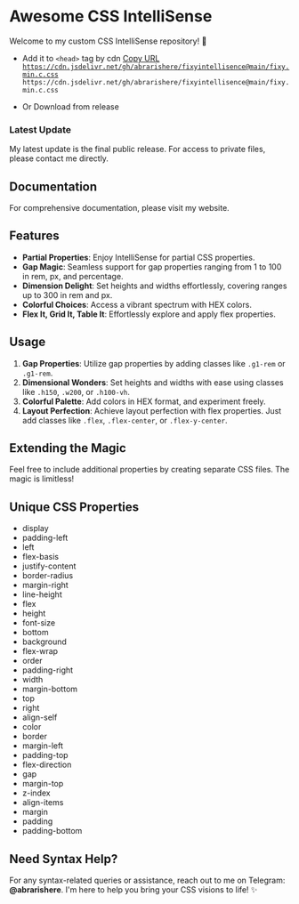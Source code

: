 # Awesome CSS IntelliSense

Welcome to my custom CSS IntelliSense repository! 🚀
- Add it to `<head>` tag by cdn
  [Copy URL](https://cdn.jsdelivr.net/gh/abrarishere/fixyintellisence@main/fixy.min.c.css)
[`https://cdn.jsdelivr.net/gh/abrarishere/fixyintellisence@main/fixy.min.c.css`](#)
<br>`https://cdn.jsdelivr.net/gh/abrarishere/fixyintellisence@main/fixy.min.c.css`


- Or Download from release


### Latest Update
My latest update is the final public release. For access to private files, please contact me directly.

## Documentation
For comprehensive documentation, please visit my website.

## Features
- **Partial Properties**: Enjoy IntelliSense for partial CSS properties.
- **Gap Magic**: Seamless support for gap properties ranging from 1 to 100 in rem, px, and percentage.
- **Dimension Delight**: Set heights and widths effortlessly, covering ranges up to 300 in rem and px.
- **Colorful Choices**: Access a vibrant spectrum with HEX colors.
- **Flex It, Grid It, Table It**: Effortlessly explore and apply flex properties.

## Usage
1. **Gap Properties**: Utilize gap properties by adding classes like `.g1-rem` or `.g1-rem`.
2. **Dimensional Wonders**: Set heights and widths with ease using classes like `.h150`, `.w200`, or `.h100-vh`.
3. **Colorful Palette**: Add colors in HEX format, and experiment freely.
4. **Layout Perfection**: Achieve layout perfection with flex properties. Just add classes like `.flex`, `.flex-center`, or `.flex-y-center`.

## Extending the Magic
Feel free to include additional properties by creating separate CSS files. The magic is limitless!

## Unique CSS Properties
- display
- padding-left
- left
- flex-basis
- justify-content
- border-radius
- margin-right
- line-height
- flex
- height
- font-size
- bottom
- background
- flex-wrap
- order
- padding-right
- width
- margin-bottom
- top
- right
- align-self
- color
- border
- margin-left
- padding-top
- flex-direction
- gap
- margin-top
- z-index
- align-items
- margin
- padding
- padding-bottom

## Need Syntax Help?
For any syntax-related queries or assistance, reach out to me on Telegram: **@abrarishere**. I'm here to help you bring your CSS visions to life! ✨
